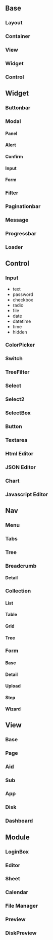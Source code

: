 ## Base

### Layout

### Container

### View

### Widget

### Control

## Widget

### Buttonbar

### Modal

#### Panel

#### Alert

#### Confirm

#### Input

#### Form

### Filter

### Paginationbar

### Message

### Progressbar

### Loader

## Control

### Input

- text
- password
- checkbox
- radio
- file
- date
- datetime
- time
- hidden

### ColorPicker

### Switch

### TreeFilter

### Select

### Select2

### SelectBox

### Button

### Textarea

### Html Editor

### JSON Editor

### Chart

### Javascript Editor

## Nav

### Menu

### Tabs

### Tree

### Breadcrumb

#### Detail

### Collection

#### List

#### Table

#### Grid

#### Tree

### Form

#### Base

#### Detail

#### Upload

#### Step

#### Wizard

## View

### Base

### Page

### Aid

### Sub

### App

### Disk

### Dashboard

## Module

### LoginBox

### Editor

### Sheet

### Calendar

### File Manager

### Preview

### DiskPreview

